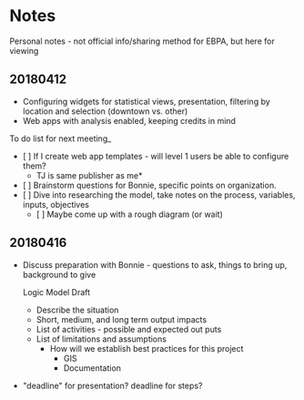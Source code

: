 # Notes

Personal notes - not official info/sharing method for EBPA, but here for viewing

## 20180412

* Configuring widgets for statistical views, presentation, filtering by location and selection \(downtown vs. other\)
* Web apps with analysis enabled, keeping credits in mind

To do list for next meeting\_

* \[ \] If I create web app templates - will level 1 users be able to configure them?
  * TJ is same publisher as me\*
* \[ \] Brainstorm questions for Bonnie, specific points on organization.
* \[ \] Dive into researching the model, take notes on the process, variables, inputs, objectives
  * \[ \] Maybe come up with a rough diagram \(or wait\)

## 20180416

* Discuss preparation with Bonnie - questions to ask, things to bring up, background to give

  Logic Model Draft

  * Describe the situation
  * Short, medium, and long term output impacts
  * List of activities - possible and expected out puts
  * List of limitations and assumptions
    * How will we establish best practices for this project
      * GIS
      * Documentation

* "deadline" for presentation? deadline for steps?



